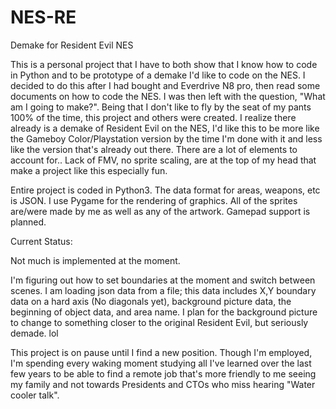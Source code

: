 # NES-RE
Demake for Resident Evil NES

This is a personal project that I have to both show that I know how to code in Python and to be prototype of a demake I'd like to code on the NES. I 
decided to do this after I had bought and Everdrive N8 pro, then read some documents on how to code the NES. I was then left with the question, "What am I going to make?". Being that I don't like to fly by the seat of my pants 100% of the time, this project and others were created. I realize there already is a demake of Resident Evil on the NES, I'd like this to be more like the Gameboy Color/Playstation version by the time I'm done with it and less like the version that's already out there. There are a lot of elements to account for.. Lack of FMV, no sprite scaling, are at the top of my head that make a project like this especially fun.

Entire project is coded in Python3. The data format for areas, weapons, etc is JSON. I use Pygame for the rendering of graphics. All of the sprites are/were made by me as well as any of the artwork. Gamepad support is planned.

Current Status: 

Not much is implemented at the moment. 

I'm figuring out how to set boundaries at the moment and switch between scenes. I am loading json data from a file; this data includes X,Y boundary data on a hard axis (No diagonals yet), background picture data, the beginning of object data, and area name. I plan for the background picture to change to something closer to the original Resident Evil, but seriously demade. lol

This project is on pause until I find a new position. Though I'm employed, I'm spending every waking moment studying all I've learned over the last few years to be able to find a remote job that's more friendly to me seeing my family and not towards Presidents and CTOs who miss hearing "Water cooler talk". 
